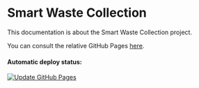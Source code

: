 # Smart Waste Collection

This documentation is about the Smart Waste Collection project.

You can consult the relative GitHub Pages [here](https://smartwastecollection.github.io/documentation/index.html).

#### Automatic deploy status:
[![Update GitHub Pages](https://github.com/smartwastecollection/documentation/actions/workflows/gh-pages.yml/badge.svg?branch=main)](https://github.com/smartwastecollection/documentation/actions/workflows/gh-pages.yml)

